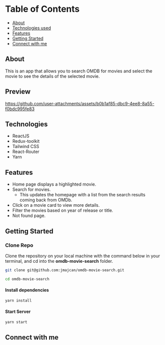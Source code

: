 # Table of Contents
- [About](#about)
- [Technologies used](#technologies)
- [Features](#features)
- [Getting Started](#getting-started)
- [Connect with me](#connect-with-me)

## About

This is an app that allows you to search OMDB for movies and select the movie to see the details of the selected movie.

## Preview
https://github.com/user-attachments/assets/b0b1af85-dbc9-4ee8-8a55-f0bdc995fe83

## Technologies
- ReactJS
- Redux-toolkit
- Tailwind CSS
- React-Router
- Yarn

## Features
- Home page displays a highlighted movie.
- Search for movies.
	- This updates the homepage with a list from the search results coming back from OMDb.
- Click on a movie card to view more details.
- Filter the movies based on year of release or title.
- Not found page.

## Getting Started
### Clone Repo
Clone the repository on your local machine with the command below in your terminal, and cd into the **omdb-movie-search** folder.

```sh
git clone git@github.com:jmajcan/omdb-movie-search.git

cd omdb-movie-search
```

#### Install dependencies
```sh
yarn install
```

#### Start Server
```sh
yarn start
```

## Connect with me

